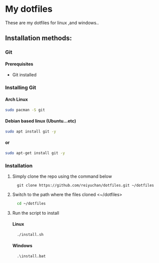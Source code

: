 # My dotfiles
These are my dotfiles for linux ,and windows..

## Installation methods:

### Git

#### Prerequisites 
- Git installed

### Installing Git

#### Arch Linux
```sh
sudo pacman -S git
```
#### Debian based linux (Ubuntu...etc)
```sh
sudo apt install git -y
```
#### or
```sh
sudo apt-get install git -y
```

### Installation

1. Simply clone the repo using the command below

   ```git
     git clone https://github.com/reiyuchan/dotfiles.git ~/dotfiles
   ```
3. Switch to the path where the files cloned <~/dotfiles>

   ```sh
     cd ~/dotfiles
   ```
4. Run the script to install

   #### Linux
   ```sh
     ./install.sh
   ```
   #### Windows
   ```bat
     .\install.bat
   ```
